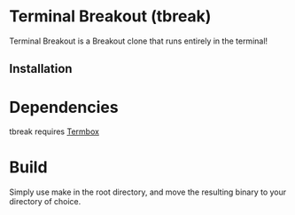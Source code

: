 # Terminal Breakout (tbreak)

Terminal Breakout is a Breakout clone that runs entirely in the terminal!


## Installation

# Dependencies

tbreak requires [Termbox](https://github.com/nsf/termbox)

# Build

Simply use make in the root directory, and move the resulting binary to your directory of choice.